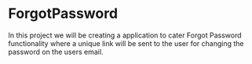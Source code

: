 # ForgotPassword
 In this project we will be creating a application to cater Forgot Password functionality where a unique link will be sent to the user for changing the password on the users email.
